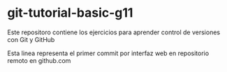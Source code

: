 # git-tutorial-basic-g11
Este repositoro contiene los ejercicios para aprender control de versiones con Git y GitHub

Esta linea representa el primer commit por interfaz web en repositorio remoto en github.com

